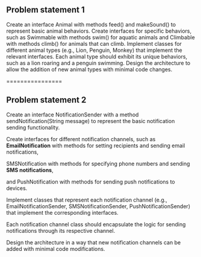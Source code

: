 ## Problem statement 1

Create an interface Animal with methods feed() and makeSound() to represent basic animal behaviors.
Create interfaces for specific behaviors, such as Swimmable with methods swim() for aquatic animals and Climbable with methods climb() for animals that can climb.
Implement classes for different animal types (e.g., Lion, Penguin, Monkey) that implement the relevant interfaces.
Each animal type should exhibit its unique behaviors, such as a lion roaring and a penguin swimming.
Design the architecture to allow the addition of new animal types with minimal code changes.

================


## Problem statement 2

Create an interface NotificationSender with a
method sendNotification(String message)
to represent
the basic notification sending functionality.

Create interfaces for different notification channels,
such as **EmailNotification** with methods for setting recipients and
sending email notifications,

SMSNotification with
methods for specifying phone numbers and sending **SMS notifications**,

and PushNotification with methods for sending push notifications to
devices.

Implement classes that represent each notification channel (e.g.,
EmailNotificationSender, SMSNotificationSender,
PushNotificationSender)
that implement the corresponding interfaces.

Each notification channel class should encapsulate the logic
for sending notifications through its respective channel.

Design the architecture in a way that new notification channels can
be added with minimal code modifications.